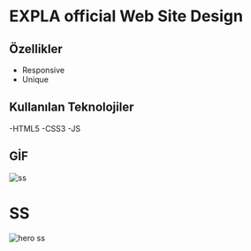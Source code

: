 
# EXPLA official Web Site Design


## Özellikler

- Responsive
- Unique





  
## Kullanılan Teknolojiler

-HTML5 
-CSS3
-JS


## GİF
![ss](https://user-images.githubusercontent.com/125564176/224513763-105bc5de-dcfc-463c-9fd7-3cc5fde9b9bb.gif)

# SS
![hero ss](https://user-images.githubusercontent.com/125564176/224513788-59c2d879-b09b-4d21-81c2-80a53b064d87.PNG)
